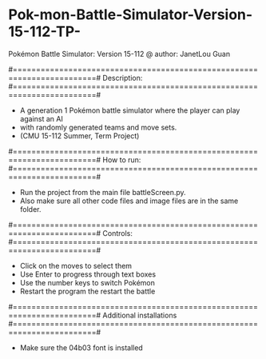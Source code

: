 # Pok-mon-Battle-Simulator-Version-15-112-TP-

Pokémon Battle Simulator: Version 15-112
@ author: JanetLou Guan 

#========================================================================#
Description:
#========================================================================#

*	A generation 1 Pokémon battle simulator where the player can play against an AI
*	with randomly generated teams and move sets. 
*	(CMU 15-112 Summer, Term Project)

#========================================================================#
How to run:
#========================================================================#

*	Run the project from the main file battleScreen.py. 
*	Also make sure all other code files and image files are in the same folder. 

#========================================================================#
Controls:
#========================================================================#

* Click on the moves to select them
* Use Enter to progress through text boxes
* Use the number keys to switch Pokémon
* Restart the program the restart the battle

#========================================================================#
Additional installations
#========================================================================#
*	Make sure the 04b03 font is installed

